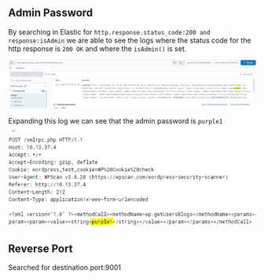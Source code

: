 ## Admin Password

By searching in Elastic for `http.response.status_code:200 and response:isAdmin` we are able to see the logs where the status code for the http response is `200 OK` and where the `isAdmin()` is set.

![Admin Password](https://github.com/Gustav-Magnussen/CTFTeam5/blob/main/Lab01/Screenshots/adminpassword.PNG)

Expanding this log we can see that the admin password is `purple1`
![Admin Password2](https://github.com/Gustav-Magnussen/CTFTeam5/blob/main/Lab01/Screenshots/adminpassword2.PNG)

## Reverse Port

Searched for destination.port:9001
